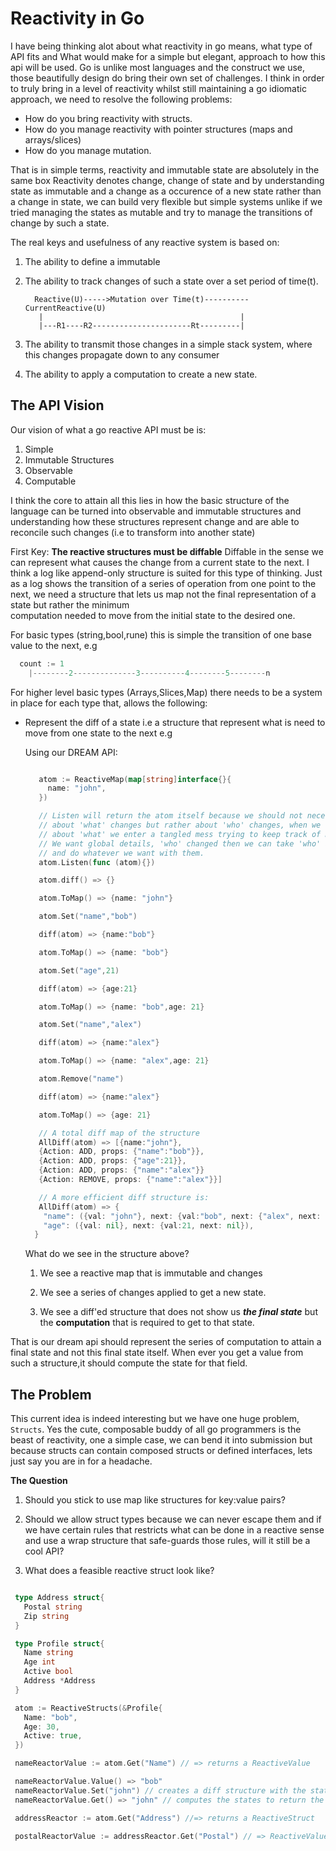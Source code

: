 # Reactivity in Go
I have being thinking alot about what reactivity in go means, what type of API
fits and What would make for a simple but elegant, approach to how this api will be
used. Go is unlike most languages and the construct we use, those beautifully design
do bring their own set of challenges.
I think in order to truly bring in a level of reactivity whilst still maintaining
a go idiomatic approach, we need to resolve the following problems:

  - How do you bring reactivity with structs.
  - How do you manage reactivity with pointer structures (maps and arrays/slices)
  - How do you manage mutation.

That is in simple terms, reactivity and immutable state are absolutely in the same box
Reactivity denotes change, change of state and by understanding state as immutable and
a change as a occurence of a new state rather than a change in state, we can build very
flexible but simple systems unlike if we tried managing the states as mutable and try
to manage the transitions of change by such a state.

The real keys and usefulness of any reactive system is based on:

  1. The ability to define a immutable
  2. The ability to track changes of such a state over a set period of time(t).

      ```
        Reactive(U)----->Mutation over Time(t)----------CurrentReactive(U)
         |                                            |
         |---R1----R2----------------------Rt---------|
      ```
  3. The ability to transmit those changes in a simple stack system, where this
  changes propagate down to any consumer

  4. The ability to apply a computation to create a new state.

## The API Vision
 Our vision of what a go reactive API must be is:

  1. Simple
  2. Immutable Structures
  3. Observable
  4. Computable

 I think the core to attain all this lies in how the basic structure of the language
 can be turned into observable and immutable structures and understanding how these
 structures represent change and are able to reconcile such changes (i.e to transform into another state)

 First Key: **The reactive structures must be diffable**
 Diffable in the sense we can represent what causes the change from a current state
 to the next. I think a log like append-only structure is suited for this type of thinking.
 Just as a log shows the transition of a series of operation from one point to the next, we
 need a structure that lets us map not the final representation of a state but rather the minimum  
 computation needed to move from the initial state to the desired one.

 For basic types (string,bool,rune) this is simple the transition of one base
 value to the next, e.g

  ```go
    count := 1
      |--------2--------------3----------4--------5--------n
  ```

 For higher level basic types (Arrays,Slices,Map) there needs to be a system in
 place for each type that, allows the following:

  - Represent the diff of a state i.e a structure that represent what is need to
   move from one state to the next e.g

     Using our DREAM API:
     ```go

        atom := ReactiveMap(map[string]interface{}{
          name: "john",
        })

        // Listen will return the atom itself because we should not necessary care
        // about 'what' changes but rather about 'who' changes, when we so much care
        // about 'what' we enter a tangled mess trying to keep track of minute details.
        // We want global details, 'who' changed then we can take 'who' and get its 'what's
        // and do whatever we want with them.
        atom.Listen(func (atom){})

        atom.diff() => {}

        atom.ToMap() => {name: "john"}

        atom.Set("name","bob")

        diff(atom) => {name:"bob"}

        atom.ToMap() => {name: "bob"}

        atom.Set("age",21)

        diff(atom) => {age:21}

        atom.ToMap() => {name: "bob",age: 21}

        atom.Set("name","alex")

        diff(atom) => {name:"alex"}

        atom.ToMap() => {name: "alex",age: 21}

        atom.Remove("name")

        diff(atom) => {name:"alex"}

        atom.ToMap() => {age: 21}

        // A total diff map of the structure
        AllDiff(atom) => [{name:"john"},
        {Action: ADD, props: {"name":"bob"}},
        {Action: ADD, props: {"age":21}},
        {Action: ADD, props: {"name":"alex"}}
        {Action: REMOVE, props: {"name":"alex"}}]

        // A more efficient diff structure is:
        AllDiff(atom) => {
         "name": ({val: "john"}, next: {val:"bob", next: {"alex", next: {val:"", next: nil}}}),
         "age": ({val: nil}, next: {val:21, next: nil}),
       }
     ```

     What do we see in the structure above?

     1. We see a reactive map that is immutable and changes

     2. We see a series of changes applied to get a new state.

     3. We see a diff'ed structure that does not show us ***the final state***
     but the **computation** that is required to get to that state.

   That is our dream api should represent the series of computation to attain
   a final state and not this final state itself. When ever you get a value
   from such a structure,it should compute the state for that field.

## The Problem
  This current idea is indeed interesting but we have one huge problem, `Structs`.
  Yes the cute, composable buddy of all go programmers is the beast of reactivity,
  one a simple case, we can bend it into submission but because structs can contain
  composed structs or defined interfaces, lets just say you are in for a headache.

  **The Question**
   1. Should you stick to use map like structures for key:value pairs?
   2. Should we allow struct types because we can never escape them and if we
   have certain rules that restricts what can be done in a reactive sense and
   use a wrap structure that safe-guards those rules, will it still be a cool API?

   3. What does a feasible reactive struct look like?

   ```go

    type Address struct{
      Postal string
      Zip string
    }

    type Profile struct{
      Name string
      Age int
      Active bool
      Address *Address
    }

    atom := ReactiveStructs(&Profile{
      Name: "bob",
      Age: 30,
      Active: true,
    })

    nameReactorValue := atom.Get("Name") // => returns a ReactiveValue

    nameReactorValue.Value() => "bob"
    nameReactorValue.Set("john") // creates a diff structure with the state transition
    nameReactorValue.Get() => "john" // computes the states to return the value 'john'

    addressReactor := atom.Get("Address") //=> returns a ReactiveStruct

    postalReactorValue := addressReactor.Get("Postal") // => ReactiveValue
   ```
